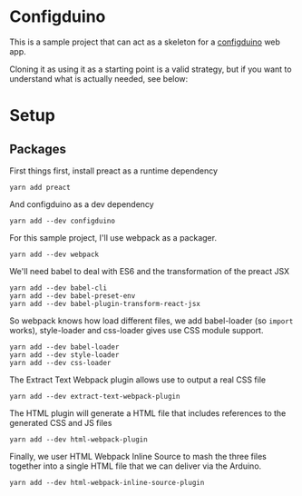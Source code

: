 # Configduino

This is a sample project that can act as a skeleton for a [configduino](https://github.com/madpilot/configduino) web app.

Cloning it as using it as a starting point is a valid strategy, but if you want to understand what is actually needed, see below:

# Setup

## Packages

First things first, install preact as a runtime dependency

```
yarn add preact
```

And configduino as a dev dependency

```
yarn add --dev configduino

```

For this sample project, I'll use webpack as a packager.

```
yarn add --dev webpack
```

We'll need babel to deal with ES6 and the transformation of the preact JSX

```
yarn add --dev babel-cli
yarn add --dev babel-preset-env
yarn add --dev babel-plugin-transform-react-jsx
```

So webpack knows how load different files, we add babel-loader (so ```import``` works), style-loader and css-loader gives use CSS module support.

```
yarn add --dev babel-loader
yarn add --dev style-loader
yarn add --dev css-loader
```

The Extract Text Webpack plugin allows use to output a real CSS file

```
yarn add --dev extract-text-webpack-plugin
```

The HTML plugin will generate a HTML file that includes references to the generated CSS and JS files

```
yarn add --dev html-webpack-plugin
```

Finally, we user HTML Webpack Inline Source to mash the three files together into a single HTML file that we can deliver via the Arduino.

```
yarn add --dev html-webpack-inline-source-plugin
```
